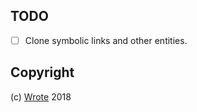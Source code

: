 
## TODO

- [ ] Clone symbolic links and other entities.

## Copyright

(c) [Wrote][1] 2018

[1]: https://wrote.cc